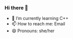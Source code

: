 ### Hi there 👋

- 🌱 I’m currently learning C++ 
- 📫 How to reach me: Email
- 😄 Pronouns: she/her


<!--
**tashasmith31/tashasmith31** is a ✨ _special_ ✨ repository because its `README.md` (this file) appears on your GitHub profile.
- 🔭 I’m currently working on
- 👯 I’m looking to collaborate on ...
- 🤔 I’m looking for help with ...
- 💬 Ask me about ...
- ⚡ Fun fact: ...
-->
